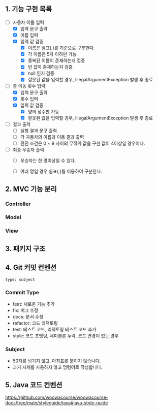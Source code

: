 ## 1. 기능 구현 목록

- [ ] 자동차 이름 입력
  - [x] 입력 문구 출력
  - [x] 이름 입력
  - [x] 입력 값 검증 
    - [x] 이름은 쉼표(,)를 기준으로 구분한다.
    - [x] 각 이름은 5자 이하만 가능
    - [x] 중복된 이름이 존재하는지 검증
    - [x] 빈 값이 존재하는지 검증
    - [x] null 인지 검증
    - [x] 잘못된 값을 입력할 경우, IllegalArgumentException 발생 후 종료 
- [ ] 총 이동 횟수 입력
  - [x] 입력 문구 출력
  - [x] 횟수 입력
  - [x] 입력 값 검증
    - [x] 양의 정수만 가능
    - [x] 잘못된 값을 입력할 경우, IllegalArgumentException 발생 후 종료
- [ ] 결과 출력
  - [ ] 실형 결과 문구 출력
  - [ ] 각 자동차의 이름과 이동 결과 출력
  - [ ] 전진 조건은 0 ~ 9 사이의 무작위 값을 구한 값이 4이상일 경우이다.
- [ ] 최종 우승자 출력
  - [ ] 우승자는 한 명이상일 수 있다.  
  - [ ] 여러 명일 경우 쉼표(,)를 이용하여 구분한다.     
     

## 2. MVC 기능 분리
### Controller

### Model

### View
     
## 3. 패키지 구조



## 4. Git 커밋 컨벤션
```
type: subject
```

### Commit Type
* feat: 새로운 기능 추가 
* fix: 버그 수정 
* docs: 문서 수정 
* refactor: 코드 리팩토링 
* test: 테스트 코드, 리팩토링 테스트 코드 추가 
* style: 코드 포맷팅, 세미콜론 누락, 코드 변경이 없는 경우

### Subject
* 50자를 넘기지 않고, 마침표를 붙이지 않습니다.
* 과거 시제를 사용하지 않고 명령어로 작성합니다.


## 5. Java 코드 컨벤션
https://github.com/woowacourse/woowacourse-docs/tree/main/styleguide/java#java-style-guide